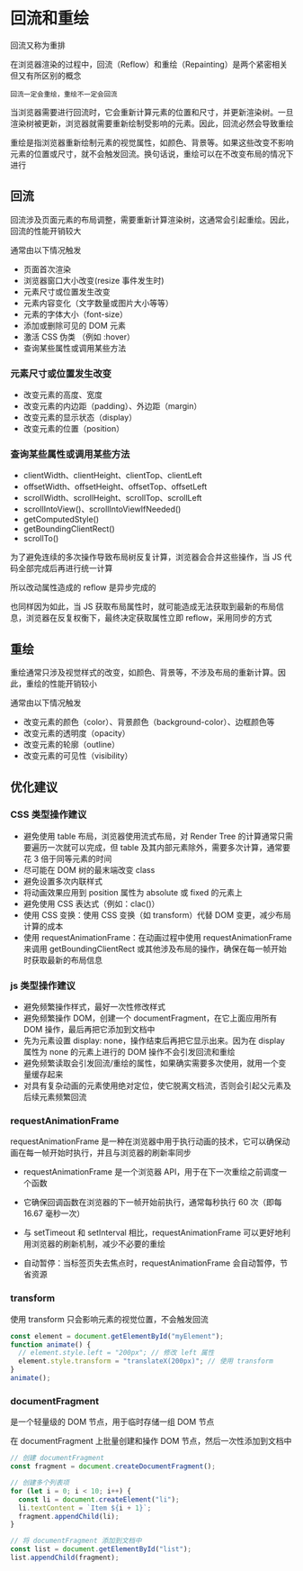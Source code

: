 # 回流和重绘

回流又称为重排

在浏览器渲染的过程中，回流（Reflow）和重绘（Repainting）是两个紧密相关但又有所区别的概念

`回流一定会重绘，重绘不一定会回流`

当浏览器需要进行回流时，它会重新计算元素的位置和尺寸，并更新渲染树。一旦渲染树被更新，浏览器就需要重新绘制受影响的元素。因此，回流必然会导致重绘

重绘是指浏览器重新绘制元素的视觉属性，如颜色、背景等。如果这些改变不影响元素的位置或尺寸，就不会触发回流。换句话说，重绘可以在不改变布局的情况下进行

## 回流

回流涉及页面元素的布局调整，需要重新计算渲染树，这通常会引起重绘。因此，回流的性能开销较大

通常由以下情况触发

- 页面首次渲染
- 浏览器窗口大小改变(resize 事件发生时)
- 元素尺寸或位置发生改变
- 元素内容变化（文字数量或图片大小等等）
- 元素的字体大小（font-size）
- 添加或删除可见的 DOM 元素
- 激活 CSS 伪类 （例如 :hover）
- 查询某些属性或调用某些方法

### 元素尺寸或位置发生改变

- 改变元素的高度、宽度
- 改变元素的内边距（padding）、外边距（margin）
- 改变元素的显示状态（display）
- 改变元素的位置（position）

### 查询某些属性或调用某些方法

- clientWidth、clientHeight、clientTop、clientLeft
- offsetWidth、offsetHeight、offsetTop、offsetLeft
- scrollWidth、scrollHeight、scrollTop、scrollLeft
- scrollIntoView()、scrollIntoViewIfNeeded()
- getComputedStyle()
- getBoundingClientRect()
- scrollTo()

为了避免连续的多次操作导致布局树反复计算，浏览器会合并这些操作，当 JS 代码全部完成后再进行统一计算

所以改动属性造成的 reflow 是异步完成的

也同样因为如此，当 JS 获取布局属性时，就可能造成无法获取到最新的布局信息，浏览器在反复权衡下，最终决定获取属性立即 reflow，采用同步的方式

## 重绘

重绘通常只涉及视觉样式的改变，如颜色、背景等，不涉及布局的重新计算。因此，重绘的性能开销较小

通常由以下情况触发

- 改变元素的颜色（color）、背景颜色（background-color）、边框颜色等
- 改变元素的透明度（opacity）
- 改变元素的轮廓（outline）
- 改变元素的可见性（visibility）

## 优化建议

### CSS 类型操作建议

- 避免使用 table 布局，浏览器使用流式布局，对 Render Tree 的计算通常只需要遍历一次就可以完成，但 table 及其内部元素除外，需要多次计算，通常要花 3 倍于同等元素的时间
- 尽可能在 DOM 树的最末端改变 class
- 避免设置多次内联样式
- 将动画效果应用到 position 属性为 absolute 或 fixed 的元素上
- 避免使用 CSS 表达式（例如：clac()）
- 使用 CSS 变换：使用 CSS 变换（如 transform）代替 DOM 变更，减少布局计算的成本
- 使用 requestAnimationFrame：在动画过程中使用 requestAnimationFrame 来调用 getBoundingClientRect 或其他涉及布局的操作，确保在每一帧开始时获取最新的布局信息

### js 类型操作建议

- 避免频繁操作样式，最好一次性修改样式
- 避免频繁操作 DOM，创建一个 documentFragment，在它上面应用所有 DOM 操作，最后再把它添加到文档中
- 先为元素设置 display: none，操作结束后再把它显示出来。因为在 display 属性为 none 的元素上进行的 DOM 操作不会引发回流和重绘
- 避免频繁读取会引发回流/重绘的属性，如果确实需要多次使用，就用一个变量缓存起来
- 对具有复杂动画的元素使用绝对定位，使它脱离文档流，否则会引起父元素及后续元素频繁回流

### requestAnimationFrame

requestAnimationFrame 是一种在浏览器中用于执行动画的技术，它可以确保动画在每一帧开始时执行，并且与浏览器的刷新率同步

- requestAnimationFrame 是一个浏览器 API，用于在下一次重绘之前调度一个函数
- 它确保回调函数在浏览器的下一帧开始前执行，通常每秒执行 60 次（即每 16.67 毫秒一次）

- 与 setTimeout 和 setInterval 相比，requestAnimationFrame 可以更好地利用浏览器的刷新机制，减少不必要的重绘
- 自动暂停：当标签页失去焦点时，requestAnimationFrame 会自动暂停，节省资源

### transform

使用 transform 只会影响元素的视觉位置，不会触发回流

```js
const element = document.getElementById("myElement");
function animate() {
  // element.style.left = "200px"; // 修改 left 属性
  element.style.transform = "translateX(200px)"; // 使用 transform
}
animate();
```

### documentFragment

是一个轻量级的 DOM 节点，用于临时存储一组 DOM 节点

在 documentFragment 上批量创建和操作 DOM 节点，然后一次性添加到文档中

```js
// 创建 documentFragment
const fragment = document.createDocumentFragment();

// 创建多个列表项
for (let i = 0; i < 10; i++) {
  const li = document.createElement("li");
  li.textContent = `Item ${i + 1}`;
  fragment.appendChild(li);
}

// 将 documentFragment 添加到文档中
const list = document.getElementById("list");
list.appendChild(fragment);
```
